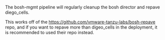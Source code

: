 The bosh-mgmt pipeline will regularly cleanup the bosh director and repave diego_cells.

This works off of the https://github.com/vmware-tanzu-labs/bosh-repave repo, and if you want to repave more than digeo_cells in the deployment, it is recommended to used their repo instead.